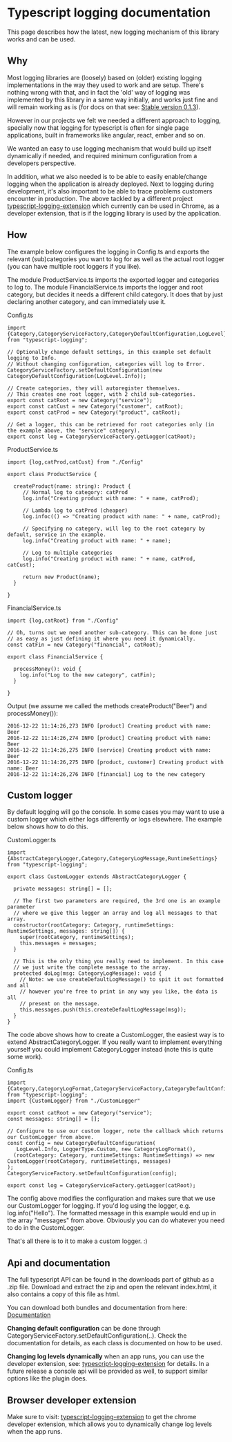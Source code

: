 # Typescript logging documentation

This page describes how the latest, new logging mechanism of this library works and can be used.

## Why

Most logging libraries are (loosely) based on (older) existing logging implementations
in the way they used to work and are setup. There's nothing wrong with that, and in fact
the 'old' way of logging was implemented by this library in a same way initially,
and works just fine and will remain working as is (for docs on that see: [Stable version 0.1.3](stable_0.1.3.md)).

However in our projects we felt we needed a different approach to logging, specially
now that logging for typescript is often for single page applications, built in frameworks
like angular, react, ember and so on.

We wanted an easy to use logging mechanism that would build up itself dynamically if needed,
and required minimum configuration from a developers perspective.

In addition, what we also needed is to be able to easily enable/change logging when the application is already deployed.
Next to logging during development, it's also important to be able to trace problems
customers encounter in production.
The above tackled by a different project [typescript-logging-extension](https://github.com/mreuvers/typescript-logging-extension) which
currently can be used in Chrome, as a developer extension, that is if the logging library
is used by the application.

## How

The example below configures the logging in Config.ts and exports the relevant (sub)categories you want to log for
as well as the actual root logger (you can have multiple root loggers if you like).

The module ProductService.ts imports the exported logger and categories to log to.
The module FinancialService.ts imports the logger and root category, but decides it needs
a different child category. It does that by just declaring another category, and can immediately use it.

Config.ts
~~~
import {Category,CategoryServiceFactory,CategoryDefaultConfiguration,LogLevel} from "typescript-logging";

// Optionally change default settings, in this example set default logging to Info.
// Without changing configuration, categories will log to Error.
CategoryServiceFactory.setDefaultConfiguration(new CategoryDefaultConfiguration(LogLevel.Info));

// Create categories, they will autoregister themselves.
// This creates one root logger, with 2 child sub-categories.
export const catRoot = new Category("service");
export const catCust = new Category("customer", catRoot);
export const catProd = new Category("product", catRoot);

// Get a logger, this can be retrieved for root categories only (in the example above, the "service" category).
export const log = CategoryServiceFactory.getLogger(catRoot);
~~~

ProductService.ts
~~~
import {log,catProd,catCust} from "./Config"

export class ProductService {

  createProduct(name: string): Product {
     // Normal log to category: catProd
     log.info("Creating product with name: " + name, catProd);

     // Lambda log to catProd (cheaper)
     log.infoc(() => "Creating product with name: " + name, catProd);

     // Specifying no category, will log to the root category by default, service in the example.
     log.info("Creating product with name: " + name);

     // Log to multiple categories
     log.info("Creating product with name: " + name, catProd, catCust);

     return new Product(name);
  }

}
~~~

FinancialService.ts
~~~
import {log,catRoot} from "./Config"

// Oh, turns out we need another sub-category. This can be done just
// as easy as just defining it where you need it dynamically.
const catFin = new Category("financial", catRoot);

export class FinancialService {

  processMoney(): void {
    log.info("Log to the new category", catFin);
  }

}
~~~

Output (we assume we called the methods createProduct("Beer") and processMoney()):
~~~
2016-12-22 11:14:26,273 INFO [product] Creating product with name: Beer
2016-12-22 11:14:26,274 INFO [product] Creating product with name: Beer
2016-12-22 11:14:26,275 INFO [service] Creating product with name: Beer
2016-12-22 11:14:26,275 INFO [product, customer] Creating product with name: Beer
2016-12-22 11:14:26,276 INFO [financial] Log to the new category
~~~

## Custom logger

By default logging will go the console. In some cases you may want to use a custom logger which either logs differently or logs elsewhere.
The example below shows how to do this.

CustomLogger.ts
~~~
import {AbstractCategoryLogger,Category,CategoryLogMessage,RuntimeSettings} from "typescript-logging";

export class CustomLogger extends AbstractCategoryLogger {

  private messages: string[] = [];

  // The first two parameters are required, the 3rd one is an example parameter
  // where we give this logger an array and log all messages to that array.
  constructor(rootCategory: Category, runtimeSettings: RuntimeSettings, messages: string[]) {
    super(rootCategory, runtimeSettings);
    this.messages = messages;
  }

  // This is the only thing you really need to implement. In this case
  // we just write the complete message to the array.
  protected doLog(msg: CategoryLogMessage): void {
    // Note: we use createDefaultLogMessage() to spit it out formatted and all
    // however you're free to print in any way you like, the data is all
    // present on the message.
    this.messages.push(this.createDefaultLogMessage(msg));
  }
}
~~~
The code above shows how to create a CustomLogger, the easiest way is to extend AbstractCategoryLogger. If you really
want to implement everything yourself you could implement CategoryLogger instead (note this is quite some work).

Config.ts
~~~
import {Category,CategoryLogFormat,CategoryServiceFactory,CategoryDefaultConfiguration,LoggerType,LogLevel,RuntimeSettings} from "typescript-logging";
import {CustomLogger} from "./CustomLogger"

export const catRoot = new Category("service");
const messages: string[] = [];

// Configure to use our custom logger, note the callback which returns our CustomLogger from above.
const config = new CategoryDefaultConfiguration(
   LogLevel.Info, LoggerType.Custom, new CategoryLogFormat(),
  (rootCategory: Category, runtimeSettings: RuntimeSettings) => new CustomLogger(rootCategory, runtimeSettings, messages)
);
CategoryServiceFactory.setDefaultConfiguration(config);

export const log = CategoryServiceFactory.getLogger(catRoot);
~~~
The config above modifies the configuration and makes sure that we use our CustomLogger for logging.
If you'd log using the logger, e.g. log.info("Hello"). The formatted message in this example would end up in the array "messages" from above.
Obviously you can do whatever you need to do in the CustomLogger.

That's all there is to it to make a custom logger. :)

## Api and documentation

The full typescript API can be found in the downloads part of github as a .zip file. Download and extract the zip and open the relevant index.html,
it also contains a copy of this file as html.

You can download both bundles and documentation from here: [Documentation](https://github.com/mreuvers/typescript-logging/tree/master/downloads/bundle/latest)

**Changing default configuration** can be done through CategoryServiceFactory.setDefaultConfiguration(..). Check the documentation for details,
as each class is documented on how to be used.

**Changing log levels dynamically** when an app runs, you can use the developer extension, see: [typescript-logging-extension](https://github.com/mreuvers/typescript-logging-extension) for details.
In a future release a console api will be provided as well, to support similar options like the plugin does.

## Browser developer extension

Make sure to visit: [typescript-logging-extension](https://github.com/mreuvers/typescript-logging-extension) to get the chrome developer extension, which allows you to dynamically change log levels when the app runs.